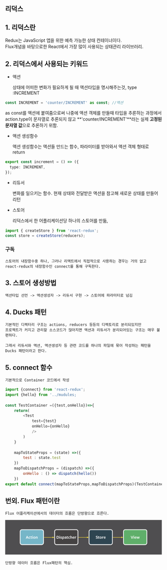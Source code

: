 ## 리덕스

## 1. 리덕스란

Redux는 JavaScript 앱을 위한 예측 가능한 상태 컨테이너이다.  
 Flux개념을 바탕으로한 React에서 가장 많이 사용되는 상태관리 라이브러리.

## 2. 리덕스에서 사용되는 키워드

- 액션

  상태에 어떠한 변화가 필요하게 될 때 액션타입을 명시해주는것,
  type :INCREMENT

```typescript
const INCREMENT = 'counter/INCREMENT' as const; //액션
```

as const를 액션에 붙여줌으로써 나중에 액션 객체를 만들때 타입을 추론하는 과정에서 action.type이 문자열로 추론되지 않고 **'counter/INCREMENT'**라는 실제 **고정된 문자열 값**으로 추론하기 위함.

- 액션 생성함수

  액션 생성함수는 액션들 만드는 함수, 파라미터를 받아와서 액션 객체 형태로 return

```typescript
export const increment = () => ({
  type: INCREMENT,
});
```

- 리듀서

  변화를 일으키는 함수. 현재 상태와 전달받은 액션을 참고해 새로운 상태를 만들어 리턴

- 스토어

  리덕스에서 한 어플리케이션당 하나의 스토어를 만듦,

```javascript
import { createStore } from 'react-redux';
const store = createStore(reducers);
```

### 구독

    스토어의 내장함수중 하나, 그러나 리액트에서 직접적으로 사용하는 경우는 거의 없고
    react-redux의 내장함수인 connect를 통해 구독한다.

## 3. 스토어 생성방법

    액션타입 선언 -> 액션생성자 -> 리듀서 구현 -> 스토어에 파라미터로 넘김

## 4. Ducks 패턴

    기본적인 디렉터리 구조는 actions, reducers 등등의 디렉토리로 분리되있지만
    프로젝트가 커지고 관리할 소스코드가 많아지면 액션과 리듀서가 분리되어있는 구조는 매우 불편하다.

    그래서 리듀서와 액션, 액션생성자 등 관련 코드를 하나의 파일에 묶어 작성하는 패턴을 Ducks 패턴이라고 한다.

## 5. connect 함수

    기본적으로 Container 코드에서 작성

```javascript
import {connect} from 'react-redux';
import {hello} from '../mudules;

const TestContainer =({test,onHello})=>{
    return(
        <Test
            test={test}
            onHello={onHello}
            />
        )
    }

    mapToStateProps = (state) =>({
        test : state.test
    })
    mapToDispatchProps = (dispatch) =>({
        onHello : () => dispatch(hello())
    })
export default connect(mapToStateProps,mapToDispatchProps)(TestContainer);
```

## 번외. Flux 패턴이란

    Flux 어플리케이션에서의 데이터의 흐름은 단방향으로 흐른다.

![ex_screenshot](/asset/flux.png)

    단방향 데이터 흐름은 Flux패턴의 핵심.

